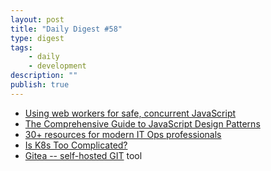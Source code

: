 ```yaml
---
layout: post
title: "Daily Digest #58"
type: digest
tags: 
    - daily
    - development
description: ""
publish: true
---
```


- [Using web workers for safe, concurrent JavaScript](https://blog.logrocket.com/using-webworkers-for-safe-concurrent-javascript-3f33da4eb0b2)
- [The Comprehensive Guide to JavaScript Design Patterns](https://www.toptal.com/javascript/comprehensive-guide-javascript-design-patterns)
- [30+ resources for modern IT Ops professionals](https://techbeacon.com/new-face-ops-resources-modern-ops-distributed-systems-engineers)
- [Is K8s Too Complicated?](http://jmoiron.net/blog/is-k8s-too-complicated/)
- [Gitea -- self-hosted GIT](https://gitea.io/en-US/) <span class="label">tool</span>